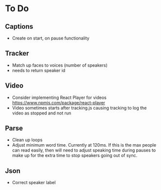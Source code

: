 # To Do

## Captions
- Create on start, on pause functionality

## Tracker
- Match up faces to voices (number of speakers)
- needs to return speaker id

## Video
- Consider implementing React Player for videos https://www.npmjs.com/package/react-player
- Video sometimes starts after tracking.js causing tracking to log the video as stopped and not run

## Parse
- Clean up loops
- Adjust minimum word time. Currently at 120ms. If this is the max people can read easily, then will need to adjust speaking time during pauses to make up for the extra time to stop speakers going out of sync.

## Json
- Correct speaker label